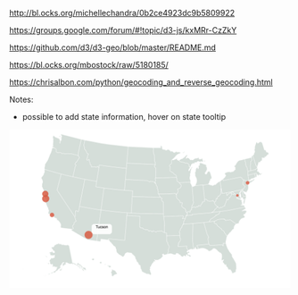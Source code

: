 http://bl.ocks.org/michellechandra/0b2ce4923dc9b5809922

https://groups.google.com/forum/#!topic/d3-js/kxMRr-CzZkY

https://github.com/d3/d3-geo/blob/master/README.md

https://bl.ocks.org/mbostock/raw/5180185/

https://chrisalbon.com/python/geocoding_and_reverse_geocoding.html

Notes:

* possible to add state information, hover on state tooltip

![render](render.png)

